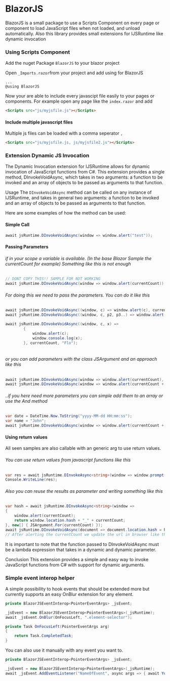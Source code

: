 # BlazorJS
BlazorJS is a small package to use a Scripts Component on every page or component to load JavaScript files when not loaded, and unload automatically.
Also this library provides small extensions for IJSRuntime like dynamic invocation

### Using Scripts Component

Add the nuget Package `BlazorJS` to your blazor project

Open `_Imports.razor`from your project and add using for BlazorJS

```
...
@using BlazorJS

```

Now your are able to include every javascipt file easily to your pages or components. 
For example open any page like the `index.razor` and add 

```html
<Scripts src="js/myjsfile.js"></Scripts>
```

#### Include multiple javascript files
Multiple js files can be loaded with a comma seperator `,`

```html
<Scripts src="js/myjsfile.js, js/myjsfile2.js"></Scripts>
```

### Extension Dynamic JS Invocation

The Dynamic Invocation extension for IJSRuntime allows for dynamic invocation of JavaScript functions from C#. This extension provides a single method, DInvokeVoidAsync, which takes in two arguments: a function to be invoked and an array of objects to be passed as arguments to that function.

Usage
The `DInvokeVoidAsync` method can be called on any instance of IJSRuntime, and takes in general two arguments: a function to be invoked and an array of objects to be passed as arguments to that function.

Here are some examples of how the method can be used:

#### Simple Call
```csharp
await jsRuntime.DInvokeVoidAsync(window => window.alert("test"));
```

#### Passing Parameters 
###### if in your scope a variable is available. (In the base Blazor Sample the currentCount for example) Something like this is not enough
```csharp
// DONT COPY THIS!! SAMPLE FOR NOT WORKING
await jsRuntime.DInvokeVoidAsync(window => window.alert(currentCount));
```

###### For doing this we need to pass the parameters. You can do it like this
```csharp
await jsRuntime.DInvokeVoidAsync((window, c) => window.alert(c), currentCount);
await jsRuntime.DInvokeVoidAsync((window, c, p2, p3..) => window.alert(c), currentCount, param2, param3, ...);
```

```csharp
await jsRuntime.DInvokeVoidAsync((window, c, x) =>
        {
            window.alert(c);
            window.console.log(x);
        }, currentCount, "Flo");
		
```


###### or you can add parameters with the class JSArgument and an approach like this
```csharp
await jsRuntime.DInvokeVoidAsync(window => window.alert(currentCount), JSArgument.For(currentCount).ToArray());
await jsRuntime.DInvokeVoidAsync(window => window.alert(currentCount + " - " + date + name), JSArgument.For(currentCount).And(date).And(name));
```

###### ..if you here need more parameters you can simple add them to an array or use the And method
```csharp
var date = DateTime.Now.ToString("yyyy-MM-dd HH:mm:ss");
var name = "John";
await jsRuntime.DInvokeVoidAsync(window => window.alert(currentCount + " - " + date + name), JSArgument.For(currentCount).And(date).And(name));
```

#### Using return values

All seen samples are also callable with an generic arg to use return values.

###### You can use return values from javascript functions like this
```csharp
var res = await jsRuntime.DInvokeAsync<string>(window => window.prompt());
Console.WriteLine(res);
```

###### Also you can reuse the results as parameter and writing something like this
```csharp
var hash = await jsRuntime.DInvokeAsync<string>(window =>
{
    window.alert(currentCount);
    return window.location.hash + "_" + currentCount;
}, new[] { JSArgument.For(currentCount) });
await jsRuntime.DInvokeVoidAsync(document => document.location.hash = hash, new[] { JSArgument.For(hash) });
// After alerting the currentCount we update the url in browser like this #1_2_3_4...
```

It is important to note that the function passed to DInvokeVoidAsync must be a lambda expression that takes in a dynamic and dynamic parameter.

Conclusion
This extension provides a simple and easy way to invoke JavaScript functions from C# with support for dynamic arguments. 

### Simple event interop helper 
A simple possibility to hook events that should be extended more but currently supports an easy OnBlur extension for any element.

```c#
private BlazorJSEventInterop<PointerEventArgs> _jsEvent;

_jsEvent = new BlazorJSEventInterop<PointerEventArgs>(_jsRuntime);
await _jsEvent.OnBlur(OnFocusLeft, ".element-selector");

private Task OnFocusLeft(PointerEventArgs arg)
{
    return Task.CompletedTask;
}
```

You can also use it manually with any event you want to.

```c#
private BlazorJSEventInterop<PointerEventArgs> _jsEvent;

_jsEvent = new BlazorJSEventInterop<PointerEventArgs>(_jsRuntime);
await _jsEvent.AddEventListener("NameOfEvent", async args => { await YourCallBack(); }, ".element-selector");

```